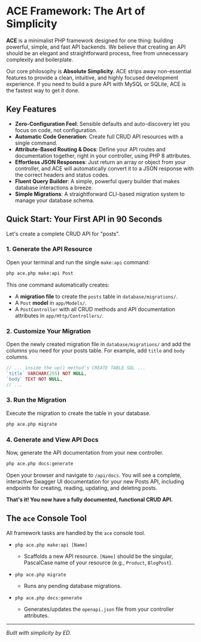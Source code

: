 # ACE Framework: The Art of Simplicity

**ACE** is a minimalist PHP framework designed for one thing: building powerful, simple, and fast API backends. We believe that creating an API should be an elegant and straightforward process, free from unnecessary complexity and boilerplate.

Our core philosophy is **Absolute Simplicity**. ACE strips away non-essential features to provide a clean, intuitive, and highly focused development experience. If you need to build a pure API with MySQL or SQLite, ACE is the fastest way to get it done.

## Key Features

- **Zero-Configuration Feel**: Sensible defaults and auto-discovery let you focus on code, not configuration.
- **Automatic Code Generation**: Create full CRUD API resources with a single command.
- **Attribute-Based Routing & Docs**: Define your API routes and documentation together, right in your controller, using PHP 8 attributes.
- **Effortless JSON Responses**: Just return an array or object from your controller, and ACE will automatically convert it to a JSON response with the correct headers and status codes.
- **Fluent Query Builder**: A simple, powerful query builder that makes database interactions a breeze.
- **Simple Migrations**: A straightforward CLI-based migration system to manage your database schema.

## Quick Start: Your First API in 90 Seconds

Let's create a complete CRUD API for "posts".

### 1. Generate the API Resource

Open your terminal and run the single `make:api` command:

```bash
php ace.php make:api Post
```

This one command automatically creates:
- A **migration file** to create the `posts` table in `database/migrations/`.
- A `Post` **model** in `app/Models/`.
- A `PostController` with all CRUD methods and API documentation attributes in `app/Http/Controllers/`.

### 2. Customize Your Migration

Open the newly created migration file in `database/migrations/` and add the columns you need for your posts table. For example, add `title` and `body` columns.

```php
// ... inside the up() method's CREATE TABLE SQL ...
`title` VARCHAR(255) NOT NULL,
`body` TEXT NOT NULL,
// ...
```

### 3. Run the Migration

Execute the migration to create the table in your database.

```bash
php ace.php migrate
```

### 4. Generate and View API Docs

Now, generate the API documentation from your new controller.

```bash
php ace.php docs:generate
```

Open your browser and navigate to `/api/docs`. You will see a complete, interactive Swagger UI documentation for your new Posts API, including endpoints for creating, reading, updating, and deleting posts.

**That's it! You now have a fully documented, functional CRUD API.**

## The `ace` Console Tool

All framework tasks are handled by the `ace` console tool.

- `php ace.php make:api [Name]`
  - Scaffolds a new API resource. `[Name]` should be the singular, PascalCase name of your resource (e.g., `Product`, `BlogPost`).

- `php ace.php migrate`
  - Runs any pending database migrations.

- `php ace.php docs:generate`
  - Generates/updates the `openapi.json` file from your controller attributes.

---
*Built with simplicity by ED.*